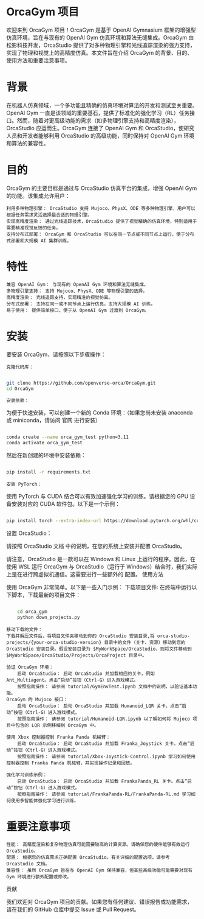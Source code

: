 # OrcaGym 项目

欢迎来到 OrcaGym 项目！OrcaGym 是基于 OpenAI Gymnasium 框架的增强型仿真环境，旨在与现有的 OpenAI Gym 仿真环境和算法无缝集成。OrcaGym 由松影科技开发，OrcaStudio 提供了对多种物理引擎和光线追踪渲染的强力支持，实现了物理和视觉上的高精度仿真。本文件旨在介绍 OrcaGym 的背景、目的、使用方法和重要注意事项。
# 背景

在机器人仿真领域，一个多功能且精确的仿真环境对算法的开发和测试至关重要。OpenAI Gym 一直是该领域的重要基石，提供了标准化的强化学习（RL）任务接口。然而，随着对更高级功能的需求（如多物理引擎支持和高精度渲染），OrcaStudio 应运而生。OrcaGym 连接了 OpenAI Gym 和 OrcaStudio，使研究人员和开发者能够利用 OrcaStudio 的高级功能，同时保持对 OpenAI Gym 环境和算法的兼容性。
# 目的

OrcaGym 的主要目标是通过与 OrcaStudio 仿真平台的集成，增强 OpenAI Gym 的功能。该集成允许用户：

    利用多种物理引擎： OrcaStudio 支持 Mujoco、PhysX、ODE 等多种物理引擎，用户可以根据任务需求灵活选择最合适的物理引擎。
    实现高精度渲染： 通过光线追踪技术，OrcaStudio 提供了视觉精确的仿真环境，特别适用于需要精准视觉反馈的任务。
    支持分布式部署： OrcaGym 和 OrcaStudio 可以在同一节点或不同节点上运行，便于分布式部署和大规模 AI 集群训练。

# 特性

    兼容 OpenAI Gym： 与现有的 OpenAI Gym 环境和算法无缝集成。
    多物理引擎支持： 支持 Mujoco、PhysX、ODE 等物理引擎的选择。
    高精度渲染： 光线追踪支持，实现精准的视觉仿真。
    分布式部署： 支持在同一或不同节点上运行仿真，支持大规模 AI 训练。
    易于使用： 提供简单接口，便于从 OpenAI Gym 过渡到 OrcaGym。

# 安装

要安装 OrcaGym，请按照以下步骤操作：

    克隆代码库：

```bash

git clone https://github.com/openverse-orca/OrcaGym.git
cd OrcaGym
```
    安装依赖：

为便于快速安装，可以创建一个新的 Conda 环境：（如果您尚未安装 anaconda 或 miniconda，请访问 官网 进行安装）

```bash

conda create --name orca_gym_test python=3.11
conda activate orca_gym_test
```
然后在新创建的环境中安装依赖：

```bash

pip install -r requirements.txt
```
    安装 PyTorch：

使用 PyTorch 与 CUDA 结合可以有效加速强化学习的训练。请根据您的 GPU 设备安装对应的 CUDA 软件包。以下是一个示例：

```bash

pip install torch --extra-index-url https://download.pytorch.org/whl/cu12x
```
设置 OrcaStudio：

请按照 OrcaStudio 文档 中的说明，在您的系统上安装并配置 OrcaStudio。

请注意，OrcaStudio 是一款可以在 Windows 和 Linux 上运行的程序。因此，在使用 WSL 运行 OrcaGym 与 OrcaStudio（运行于 Windows）结合时，我们实际上是在进行跨虚拟机通信。这需要进行一些额外的 配置。
使用方法

使用 OrcaGym 非常简单。以下是一些入门示例：
    下载项目文件:
    在终端中运行以下脚本，下载最新的项目文件：
```bash

    cd orca_gym
    python down_projects.py
```

    移动下载的文件：
    下载并解压文件后，将项目文件夹移动到你的 OrcaStudio 安装目录,将 orca-studio-projects/{your-orca-studio-version} 目录中的文件（关卡、资源）移动到您的 OrcaStudio 安装目录。假设安装目录为 $MyWorkSpace/OrcaStudio，则将文件移动到 $MyWorkSpace/OrcaStudio/Projects/OrcaProject 目录中。

    验证 OrcaGym 环境：
        启动 OrcaStudio： 启动 OrcaStudio 并加载相应的关卡，例如 Ant_Multiagent。点击“启动”按钮（Ctrl-G）进入游戏模式。
        按照指南操作： 请参阅 tutorial/GymEnvTest.ipynb 文档中的说明，以验证基本功能。
    OrcaGym 的 Mujoco 接口：
        启动 OrcaStudio： 启动 OrcaStudio 并加载 Humanoid_LQR 关卡。点击“启动”按钮（Ctrl-G）进入游戏模式。
        按照指南操作： 请参阅 tutorial/Humanoid-LQR.ipynb 以了解如何将 Mujoco 项目中包含的 LQR 示例移植到 OrcaGym 中。

    使用 Xbox 控制器控制 Franka Panda 机械臂：
        启动 OrcaStudio： 启动 OrcaStudio 并加载 Franka_Joystick 关卡。点击“启动”按钮（Ctrl-G）进入游戏模式。
        按照指南操作： 请参阅 tutorial/Xbox-Joystick-Control.ipynb 学习如何使用控制器控制 Franka Panda 机械臂，并实现操作记录和回放。

    强化学习训练示例：
        启动 OrcaStudio： 启动 OrcaStudio 并加载 FrankaPanda_RL 关卡。点击“启动”按钮（Ctrl-G）进入游戏模式。
        按照指南操作： 请参阅 tutorial/FrankaPanda-RL/FrankaPanda-RL.md 学习如何使用多智能体强化学习进行训练。

# 重要注意事项

    性能： 高精度渲染和复杂物理仿真可能需要较高的计算资源。请确保您的硬件能够有效运行 OrcaStudio。
    配置： 根据您的仿真需求正确配置 OrcaStudio。有关详细的配置选项，请参考 OrcaStudio 文档。
    兼容性： 虽然 OrcaGym 旨在与 OpenAI Gym 保持兼容，但某些高级功能可能需要对现有 Gym 环境进行额外配置或修改。

贡献

我们欢迎对 OrcaGym 项目的贡献。如果您有任何建议、错误报告或功能需求，请在我们的 GitHub 仓库中提交 Issue 或 Pull Request。